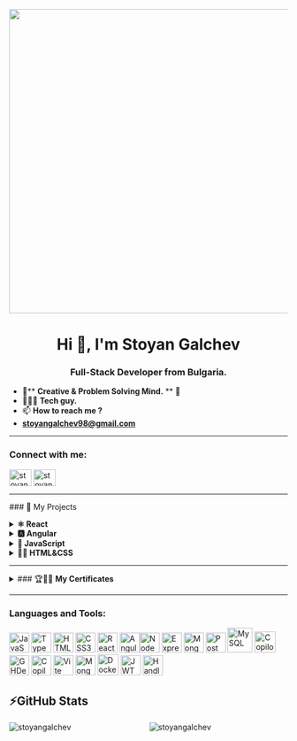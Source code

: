 
<div align="center">
  <img src="https://i.pinimg.com/originals/7d/07/a2/7d07a255678962d30d8717dcf5dbd266.gif" width="1000" height="550" >

</div>

<h1 align="center">Hi 👋, I'm Stoyan Galchev</h1>
<h3 align="center"> Full-Stack Developer from Bulgaria.</h3>


- 🌱** <b>Creative & Problem Solving Mind.</b> ** 🧠  
- 👨🏻‍💻 <b>Tech guy.</b>
- 📫 <b>How to reach me ?</b>
- **stoyangalchev98@gmail.com**
<hr>
<h3 align="left">Connect with me:</h3>
<p align="left">
<a href="https://instagram.com/stoyan_galchev" target="blank"><img align="center" src="https://raw.githubusercontent.com/rahuldkjain/github-profile-readme-generator/master/src/images/icons/Social/instagram.svg" alt="stoyangalchev_" height="30" width="40" /></a>
   <a href="https://www.linkedin.com/in/stoyan-galchev-21612a274/" rel="nofollow"><img align="center" src="https://raw.githubusercontent.com/rahuldkjain/github-profile-readme-generator/master/src/images/icons/Social/linked-in-alt.svg" alt="stoyan-galchev-21612a274/" height="30" width="40" style="max-width: 100%;"></a>
</p>

<hr>
            <p>
### 🔑 My Projects
<details><summary><b>⚛ React</b></summary>
   <ul>
   <li><a href="https://github.com/StoyanGalchev/Fast-and-Furious">Fast-and-Furious</a></li>
   <li><a href="https://stoyan-galchev.onrender.com/">My-portfolio-app</a></li>
  </ul>
</details>

<details><summary><b>🅰️  Angular</b></summary>
   <ul>
   <li><a href="https://webflix-9znqh0fxb-stoyans-projects-1eda22f1.vercel.app/home">Webflix</a></li>
  </ul>
</details>

<details><summary><b>👾  JavaScript</b></summary>
    
   <ul >
   <li><a href="https://wildlife-tan.vercel.app/">Wildlife</a></li>
   <li><a href="https://stoyangalchev.github.io/Car-Parts/">Car Parts</a></li>
   <li><a href="https://stoyangalchev.github.io/Fitness-Class/">Fitness Class</a></li>
   <li><a href="https://stoyangalchev.github.io/Slider/">Slider</a></li>
   <li><a href="https://stoyangalchev.github.io/Simple-Timer/">Timer</a></li>
   <li><a href="https://stoyangalchev.github.io/Aim-Game/">Aim Game</a></li>
   <li><a href="https://stoyangalchev.github.io/To-Do-List/">To Do List</a></li>
   <li><a href="https://stoyangalchev.github.io/Gallery-Of-Cards/">Gallery Of Cards</a></li>
  </ul>
</details>

<details><summary><b>👨‍🚀  HTML&CSS </b></summary>
   <ul>
    <li><a href="https://stoyangalchev.github.io/Simple-Page/">The landing page</a></li>
    <li><a href="https://stoyangalchev.github.io/Travellia/">Travellia</a></li>
  </ul>
</details>
<hr>
<details><summary>### 🏆📃📝 <b>My Certificates</b> </summary>
   <ul >
  <li><a href="https://github.com/StoyanGalchev/StoyanGalchev/assets/119026878/9ad1ca01-756c-452e-8f81-240d73014c2a">Programing Basic</a></li>
  <li><a href="https://github.com/StoyanGalchev/StoyanGalchev/assets/119026878/9d89477a-7bbe-4439-a6d8-2e3452ab4611">Programing Fundamentals</></li>
  <li><a href="https://github.com/StoyanGalchev/StoyanGalchev/assets/119026878/45be93ab-8198-46f6-9b64-c46523ad56d9">JS Advanced</a></li>
  <li><a href="https://github.com/StoyanGalchev/StoyanGalchev/assets/119026878/c5986f2e-30f6-49ac-8bf1-1e6c94158e61">JS Application</a></li>
  <li><a href="https://github.com/StoyanGalchev/StoyanGalchev/assets/119026878/90caca0d-9eb5-419d-8e98-69de15238a2c">JS Back-End</a></li>
  <li><a href="https://github.com/StoyanGalchev/SoftUni-Software-Engineering/assets/119026878/4e071ee2-ac83-4bf0-a300-00170b5af87f">Angular</a></li>
  <li><a href="https://github.com/user-attachments/assets/7f5dc29d-9ee9-47fd-b0aa-43e79bec1cd1">React</a></li>
  <li><a href="https://github.com/StoyanGalchev/StoyanGalchev/assets/119026878/42af7ec5-e8b6-44de-afa4-6b67fa78d23b">TypeScript</a></li>
  <li><a href= "https://github.com/StoyanGalchev/StoyanGalchev/assets/119026878/eaa22880-b9ba-49b2-a652-8269c51d26bc">HTML CSS</a></li>
  <li><a href="https://github.com/StoyanGalchev/StoyanGalchev/assets/119026878/913725d1-5f16-4d35-a912-2ea05ab89d0c">IT Career Buster</a></li>

</ul>
 </details>
   <hr>
<h3 align="left">Languages and Tools:</h3>
<p align="left"  >

<a href="https://developer.mozilla.org/en-US/docs/Web/JavaScript" target="_blank" rel="noreferrer"><img src="https://raw.githubusercontent.com/danielcranney/readme-generator/main/public/icons/skills/javascript-colored.svg" width="36" height="36" alt="JavaScript" /></a>
<a href="https://www.typescriptlang.org/" target="_blank" rel="noreferrer"><img src="https://raw.githubusercontent.com/danielcranney/readme-generator/main/public/icons/skills/typescript-colored.svg" width="36" height="36" alt="TypeScript" /></a>
<a href="https://developer.mozilla.org/en-US/docs/Glossary/HTML5" target="_blank" rel="noreferrer"><img src="https://raw.githubusercontent.com/danielcranney/readme-generator/main/public/icons/skills/html5-colored.svg" width="36" height="36" alt="HTML5" /></a>
        <a href="https://www.w3.org/TR/CSS/#css" target="_blank" rel="noreferrer"><img src="https://raw.githubusercontent.com/danielcranney/readme-generator/main/public/icons/skills/css3-colored.svg" width="36" height="36" alt="CSS3" /></a>
        <a href="https://reactjs.org/" target="_blank" rel="noreferrer"><img src="https://raw.githubusercontent.com/danielcranney/readme-generator/main/public/icons/skills/react-colored.svg" width="36" height="36" alt="React" /></a>
        <a href="https://angular.io/" target="_blank" rel="noreferrer"><img src="https://raw.githubusercontent.com/danielcranney/readme-generator/main/public/icons/skills/angularjs-colored.svg" width="36" height="36" alt="Angular" /></a><a href="https://nodejs.org/en/" target="_blank" rel="noreferrer"><img src="https://raw.githubusercontent.com/danielcranney/readme-generator/main/public/icons/skills/nodejs-colored.svg" width="36" height="36" alt="NodeJS" /></a>
        <a href="https://expressjs.com/" target="_blank" rel="noreferrer"><img src="https://encrypted-tbn0.gstatic.com/images?q=tbn:ANd9GcR4u94u1wfOumlFo5J_RA2gwV15UlurUretU3FzX50SuA&s" width="36" height="36" alt="Express" /></a>
        <a href="https://www.mongodb.com/" target="_blank" rel="noreferrer"><img src="https://raw.githubusercontent.com/danielcranney/readme-generator/main/public/icons/skills/mongodb-colored.svg" width="36" height="36" alt="MongoDB" /></a>
        <a href="https://www.postman.com/" target="_blank" rel="noreferrer"><img src="https://cdn.iconscout.com/icon/free/png-256/free-postman-3521648-2945092.png" width="36" height="36" alt="Postman" /></a>
        <a href="https://www.mysql.com/" target="_blank" rel="noreferrer"><img src="https://www.svgrepo.com/show/303251/mysql-logo.svg" width="45" height="45" alt="MySQL" /></a>
        <a href="https://github.com/features/copilot" target="_blank" rel="noreferrer"><img src="https://avatars.githubusercontent.com/u/132625789?s=280&v=4" width="38" height="38"  alt="Copilot" /></a>
        <a href="https://github.com/apps/desktop" target="_blank" rel="noreferrer"><img src="https://upload.wikimedia.org/wikipedia/commons/thumb/a/ae/Github-desktop-logo-symbol.svg/1200px-Github-desktop-logo-symbol.svg.png" width="36" height="36" alt="GHDesctop" 
        /></a>
        <a href="https://git-scm.com/" target="_blank" rel="noreferrer"><img src="https://www.svgrepo.com/show/303548/git-icon-logo.svg" width="36" height="36"  alt="Copilot" /></a>
        <a href="https://vitejs.dev/" target="_blank" rel="noreferrer"><img src="https://raw.githubusercontent.com/danielcranney/readme-generator/main/public/icons/skills/vite-colored.svg" width="36" height="36" alt="Vite" /></a>
        <a href="https://mongoosejs.com/" target="_blank" rel="noreferrer"><img src="https://avatars.githubusercontent.com/u/7552965?s=280&v=4" width="36" height="36" alt="MongooseJS" /></a>
        <a href="https://hub.docker.com/"><img src="https://img.icons8.com/color/96/000000/docker.png" width="38" height="38" alt="Docker"/></a>
        <a href="https://jwt.io/"><img src="https://jwt.io/img/pic_logo.svg" width="36" height="36" alt="JWT"/></a>
        <a href="https://handlebarsjs.com/"><img src="https://www.svgrepo.com/show/373653/handlebars.svg" width="36" height="36" alt="Handlebars"/></a>
        


     
</p>

## ⚡GitHub Stats
  <p><img align="left" src="https://github-readme-stats.vercel.app/api/top-langs?username=stoyangalchev&show_icons=true&locale=en&layout=compact&theme=github_dark&hide_border=true" alt="stoyangalchev" /></p>

<p align="center"> <img src="https://github-readme-stats.vercel.app/api?username=stoyangalchev&show_icons=true&theme=midnight-purple" alt="stoyangalchev" />




